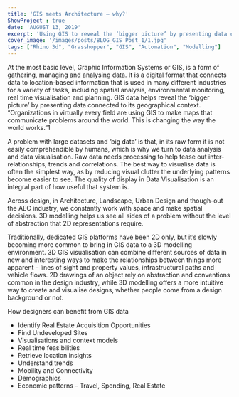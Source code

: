 ```yaml
---
title: 'GIS meets Architecture – why?'
ShowProject : true
date: 'AUGUST 13, 2019'
excerpt: 'Using GIS to reveal the ‘bigger picture’ by presenting data connected to its geographical context'
cover_image: '/images/posts/BLOG_GIS_Post_1/1.jpg'
tags: ["Rhino 3d", "Grasshopper", "GIS", "Automation", "Modelling"]
---
```


At the most basic level, Graphic Information Systems or GIS, is a form of gathering, managing and analysing data. It is a digital format that connects data to location-based information that is used in many different industries for a variety of tasks, including spatial analysis, environmental monitoring, real time visualisation and planning. GIS data helps reveal the ‘bigger picture’ by presenting data connected to its geographical context. “Organizations in virtually every field are using GIS to make maps that communicate problems around the world. This is changing the way the world works.”1

A problem with large datasets and ‘big data’ is that, in its raw form it is not easily comprehendible by humans, which is why we turn to data analysis and data visualisation. Raw data needs processing to help tease out inter-relationships, trends and correlations. The best way to visualise data is often the simplest way, as by reducing visual clutter the underlying patterns become easier to see. The quality of display in Data Visualisation is an integral part of how useful that system is. 

Across design, in Architecture, Landscape, Urban Design and though-out the AEC industry, we constantly work with space and make spatial decisions. 3D modelling helps us see all sides of a problem without the level of abstraction that 2D representations require.

Traditionally, dedicated GIS platforms have been 2D only, but it’s slowly becoming more common to bring in GIS data to a 3D modelling environment. 3D GIS visualisation can combine different sources of data in new and interesting ways to make the relationships between things more apparent – lines of sight and property values, infrastructural paths and vehicle flows. 2D drawings of an object rely on abstraction and conventions common in the design industry, while 3D modelling offers a more intuitive way to create and visualise designs, whether people come from a design background or not. 

How designers can benefit from GIS data

- Identify Real Estate Acquisition Opportunities
- Find Undeveloped Sites
- Visualisations and context models
- Real time feasibilities
- Retrieve location insights
- Understand trends
- Mobility and Connectivity
- Demographics
- Economic patterns – Travel, Spending, Real Estate

